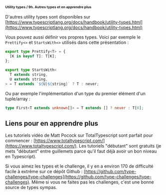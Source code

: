 <h1 style="font-size: 11px; margin-bottom: 1rem;">
Utility types / 9h. Autres types et en apprendre plus
</h1>

D'autres utility types sont disponibles sur [https://www.typescriptlang.org/docs/handbook/utility-types.html](https://www.typescriptlang.org/docs/handbook/utility-types.html)

Vous pouvez aussi définir vos propres types. Voici par exemple le `Prettify<>` et `StartsWith<>` utilisés dans cette présentation :

```typescript
export type Prettify<T> = {
  [K in keyof T]: T[K];
};

export type StartsWith<
  T extends string,
  U extends string,
> = T extends `${U}${string}` ? T : never;
```

Ou par exemple l'implémentation d'un type du premier élément d'un tuple/array :

```typescript
type First<T extends unknown[]> = T extends [] ? never : T[0];
```

## Liens pour en apprendre plus

Les tutoriels vidéo de Matt Pocock sur TotalTypescript sont parfait pour commencer : [https://www.totaltypescript.com/](https://www.totaltypescript.com/). Les tutoriels "débutant" sont gratuits (je mets "débutant" entre guillemets parce qu'il faut déjà avoir un bon niveau en Typescript).

Si vous aimez les types et le challenge, il y en a environ 170 de difficulté facile à extrême sur ce dépôt Github : [https://github.com/type-challenges/type-challenges](https://github.com/type-challenges/type-challenges). Même si vous ne faites pas les challenges, c'est une bonne source de types sympas.

